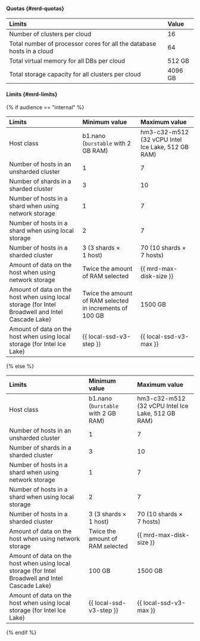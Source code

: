 #### Quotas {#mrd-quotas}

| Limits | Value |
|:-------|:------|
| Number of clusters per cloud | 16 |
| Total number of processor cores for all the database hosts in a cloud | 64 |
| Total virtual memory for all DBs per cloud | 512 GB |
| Total storage capacity for all clusters per cloud | 4096 GB |

#### Limits {#mrd-limits}

{% if audience == "internal" %}

| Limits | Minimum value | Maximum value |
|:-------|:--------------|:--------------|
| Host class | b1.nano (`burstable` with 2 GB RAM) | hm3-c32-m512 (32 vCPU Intel Ice Lake, 512 GB RAM) |
| Number of hosts in an unsharded cluster | 1 | 7 |
| Number of shards in a sharded cluster | 3 | 10 |
| Number of hosts in a shard when using network storage | 1 | 7 |
| Number of hosts in a shard when using local storage | 2 | 7 |
| Number of hosts in a sharded cluster | 3 (3 shards × 1 host) | 70 (10 shards × 7 hosts) |
| Amount of data on the host when using network storage | Twice the amount of RAM selected | {{ mrd-max-disk-size }} |
| Amount of data on the host when using local storage (for Intel Broadwell and Intel Cascade Lake) | Twice the amount of RAM selected in increments of 100 GB | 1500 GB |
| Amount of data on the host when using local storage (for Intel Ice Lake) | {{ local-ssd-v3-step }} | {{ local-ssd-v3-max }} |

{% else %}

| Limits | Minimum value | Maximum value |
|:-------|:--------------|:--------------|
| Host class | b1.nano (`burstable` with 2 GB RAM) | hm3-c32-m512 (32 vCPU Intel Ice Lake, 512 GB RAM) |
| Number of hosts in an unsharded cluster | 1 | 7 |
| Number of shards in a sharded cluster | 3 | 10 |
| Number of hosts in a shard when using network storage | 1 | 7 |
| Number of hosts in a shard when using local storage | 2 | 7 |
| Number of hosts in a sharded cluster | 3 (3 shards × 1 host) | 70 (10 shards × 7 hosts) |
| Amount of data on the host when using network storage | Twice the amount of RAM selected | {{ mrd-max-disk-size }} |
| Amount of data on the host when using local storage (for Intel Broadwell and Intel Cascade Lake) | 100 GB | 1500 GB |
| Amount of data on the host when using local storage (for Intel Ice Lake) | {{ local-ssd-v3-step }} | {{ local-ssd-v3-max }} |

{% endif %}


